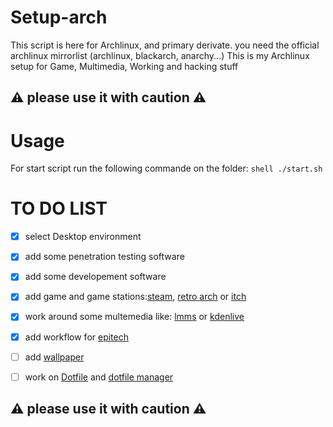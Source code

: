 # Setup-arch

This script is here for Archlinux, and primary derivate.
you need the official archlinux mirrorlist (archlinux, blackarch, anarchy...)
This is my Archlinux setup for Game, Multimedia, Working and hacking stuff

## :warning: please use it with caution :warning:

# Usage
For start script run the following commande on the folder: ```shell ./start.sh```

# TO DO LIST

- [X] select Desktop environment
- [X] add some penetration testing software
- [X] add some developement software
- [X] add game and game stations:[steam](https://store.steampowered.com/), [retro arch](https://www.retroarch.com/) or [itch](https://itch.io)
- [X] work around some multemedia like: [lmms](https://lmms.io) or [kdenlive](https://kdenlive.org)
- [X] add workflow for [epitech](https://epitech.eu)
- [ ] add [wallpaper](https://github.com/kawaegle/Wallpaper)
- [ ] work on [Dotfile](https://github.com/kawaegle/dotfile)  and [dotfile manager](https://github.com/OppaiWeeb/Dossier)


## :warning: please use it with caution :warning:
